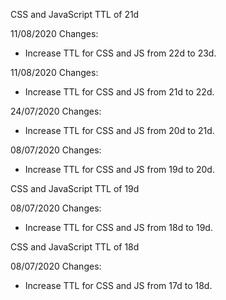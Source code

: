 CSS and JavaScript TTL of 21d

11/08/2020 Changes:
* Increase TTL for CSS and JS from 22d to 23d.

11/08/2020 Changes:
* Increase TTL for CSS and JS from 21d to 22d.

24/07/2020 Changes:
* Increase TTL for CSS and JS from 20d to 21d.

08/07/2020 Changes:
* Increase TTL for CSS and JS from 19d to 20d.

CSS and JavaScript TTL of 19d

08/07/2020 Changes:
* Increase TTL for CSS and JS from 18d to 19d.

CSS and JavaScript TTL of 18d

08/07/2020 Changes:
* Increase TTL for CSS and JS from 17d to 18d.
